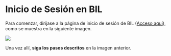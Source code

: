 # Inicio de Sesión en BIL

Para comenzar, diríjase a la página de inicio de sesión de BIL ([Acceso aquí](http://129.146.151.238/bilv2/index.php/Login/login/)), como se muestra en la siguiente imagen.

<img src="https://josemaestreb.github.io/docs.bil_v2/_asset/01-%20Inicio%2C%20login%20y%20editar%20perfil/001-pantalla_inicio_sesion_bil.png" />

Una vez allí, **siga los pasos descritos** en la imagen anterior.